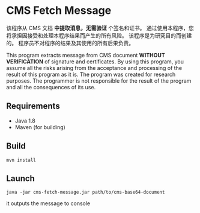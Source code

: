 # CMS Fetch Message

该程序从 CMS 文档 **中提取消息，无需验证** 个签名和证书。 通过使用本程序，您将承担因接受和处理本程序结果而产生的所有风险。 该程序是为研究目的而创建的。 程序员不对程序的结果及其使用的所有后果负责。 

This program extracts message from CMS document **WITHOUT VERIFICATION** of signature and certificates. 
By using this program, you assume all the risks arising from the acceptance and processing of the result of this program as it is. 
The program was created for research purposes. The programmer is not responsible for the result of the program and all the consequences of its use. 

## Requirements

 * Java 1.8
 * Maven (for building)

## Build

```mvn install```

## Launch

```java -jar cms-fetch-message.jar path/to/cms-base64-document```

 it outputs the message to console

 
